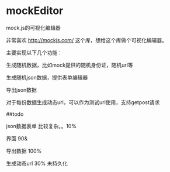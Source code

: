 mockEditor
==========

mock.js的可视化编辑器

非常喜欢 http://mockjs.com/  这个库，想给这个库做个可视化编辑器。

主要实现以下几个功能：

生成随机数据，比如mock提供的随机身份证，随机url等

生成随机json数据，提供表单编辑器

导出json数据

对于每份数据生成动态url，可以作为测试url使用，支持getpost请求

##todo

json数据表单 比较复杂。。10%

界面 90&

导出数据 100%

生成动态url 30% 未持久化
